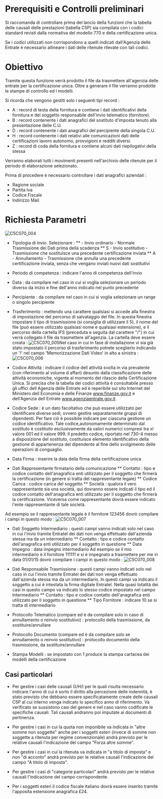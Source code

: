 # Prerequisiti e Controlli preliminari
Si raccomanda di controllare prima del lancio della funzioni che la tabella delle causali delle prestazioni (tabella C5P) sia compilata con i codici standard revisti dalla normativa del modello 770 e della certificazione unica.

Se i codici utilizzati non corrispondono a quelli indicati dall'Agenzia delle Entrate è necessario allineare i dati delle ritenute rilevate con tali codici.

# Obiettivo

Tramite questa funzione verrà prodotto il file da trasmettere all'agenzia delle entrate per la certificazione unica.
Oltre a generare il file verranno prodotte le stampe di controllo ed i modelli.

Si ricorda che vengono gestiti solo i seguenti tipi record : 
* A :  record di testa della fornitura e contiene i dati identificativi della fornitura e del soggetto responsabile dell'invio telematico (fornitore).
* B :  record contenente i dati anagrafici del sostituto d'imposta tenuto alla presentazione delle C.U.
* D :  record contenente i dati anagrafici del percipiente della singola C.U.
* H :  record contenente i dati relativi alle comunicazioni dati delle certificazioni lavoro autonomo, provvigioni e redditi diversi.
* Z :  record di coda della fornitura e contiene alcuni dati riepilogativi della stessa

Verranno elaborati tutti i movimenti presenti nell'archivio delle ritenute per il periodo di elaborazione selezionato.

Prima di procedere è necessario controllare i dati anagrafici aziendali : 
 * Ragione sociale
 * Partita Iva
 * Codice Fiscale
 * Indirizzo Mail

# Richiesta Parametri

![C5C070_004](http://localhost:3000/immagini/MBDOC_OGG-P_C5CU14A/C5C070_004.png)
* Tipologia di invio. Selezionare : 
**   - Invio ordinario - Normale Trasmissione dei Dati prima della scadenza
** S - Invio sostitutivo - Trasmissione che sostituisce una precedente certificazione inviata
** A - Annullamento - Trasmissione che annulla una precedente certificazione inviata, senza che vengano inviati nuovi dati sostitutivi

* Periodo di competenza :  indicare l'anno di competenza dell'invio

* Data :  da compilare nel caso in cui si voglia selezionare un periodo diverso da inizio e fine dell'anno indicato nel punto precedente

* Percipiente :  da compilare nel caso in cui si voglia selezionare un range o singolo percipiente

* Trasferimento :  mettendo una carattere qualsiasi si accede alla finestra di impostazione del percorso di salvataggio del file. In questa finestra impostare il tipo di trasmissione (si consiglia di utilizzare il 5), il nome del file (può essere utilizzato qualsiasi nome e qualsiasi estensione), e il percorso della cartella IFS (preceduta e seguita dal carattere "/") in cui verrà collegato il file da trasmettere all'agenzia. La cartella deve essere creata : 
![C5C070_005](http://localhost:3000/immagini/MBDOC_OGG-P_C5CU14A/C5C070_005.png)Nel caso in cui in fase di installazione vi sia già stato impostato il percorso di trasferimento potrete sceglierlo indicando un '!' nel campo 'Memorizzazione Dati Video' in alto a sinistra : 
![C5C070_006](http://localhost:3000/immagini/MBDOC_OGG-P_C5CU14A/C5C070_006.png)
* Codice Attività :  indicare il codice dell attività svolta in via prevalente (con riferimento al volume d affari) desunto dalla classificazione delle attività economiche, vigente al momento del rilascio della Certificazione Unica. Si precisa che la tabella dei codici attività è consultabile presso gli uffici dell Agenzia delle Entrate ed è reperibile sul sito Internet del Ministero dell Economia e delle Finanze www.finanze.gov.it e dell'Agenzia dell Entrate www.agenziaentrate.gov.it.

* Codice Sede :  è un dato facoltativo che può essere utilizzato per identificare diverse sedi, ovvero gestire separatamente gruppi di dipendenti. Per fare ciò è possibile indicare per ciascuna gestione un codice identificativo. Tale codice,autonomamente determinato dal sostituto è costituito esclusivamente da valori numerici compresi tra xl valore 001 ed il valore 999. Il predetto codice, riportato nel 730-4 messo a disposizione del sostituto, costituisce elemento identificativo della gestione di appartenenza del dipendente al fine dello svolgimento delle operazioni di conguaglio.

* Data Firma :  inserire la data della firma della certificazione unica

* Dati Rappresentante firmatario della comunicazione
** Contatto :  tipo e codice contatto dell'anagrafica enti utilizzato per il soggetto che firmerà la certificazione (in genere si tratta del rappresentante legale)
** Codice Carica :  codice carica del soggetto
** Società :  qualora il vero rappresentante sia una società, qui dovranno essere indicati il tipo ed il codice contatto dell'anagrafica enti utilizzato per il soggetto che firmerà la certificazione. Viceversa come rappresentante dovrà essere indicato l'ente rappresentante di tale società.

Ad esempio se il rappresentante legale è il fornitore 123456 dovrò compilare i campi in questo modo : 
![C5C070_007](http://localhost:3000/immagini/MBDOC_OGG-P_C5CU14A/C5C070_007.png)
* Dati Soggetto Intermediario :  questi campi vanno indicati solo nel caso in cui l'invio tramite Entratel dei dati non venga effettuato dall'azienda stessa ma da un intermediario
** Contatto :  tipo e codice contatto dell'anagrafica enti utilizzato per il soggetto in questione
** Data Impegno :  data impegno intermediario
Ad esempio se il mio intermediario è il fornitore 111111 e si è impegnato a trasmettere per me in data 01/01/15 dovrò compilare i campi in questo modo : 
![C5C070_008](http://localhost:3000/immagini/MBDOC_OGG-P_C5CU14A/C5C070_008.png)
* Dati Responsabile Trasmissione :  questi campi vanno indicati solo nel caso in cui l'invio tramite Entratel dei dati non venga effettuato dall'azienda stessa ma da un intermediario. In questi campi va indicato il soggetto a cui è intestata la firma digitale Entratel. Nella quasi totalità dei casi in questo campo va indicato lo stesso codice impostato nel campo Intermediario
** Contatto :  tipo e codice contatto dell'anagrafica enti utilizzato per il soggetto in questione
** Tipo Fornitore :  indicare 10 se si tratta di intermediario

* Protocollo Telematico (compare ed è da compilare solo in caso di annullamento o reinvio sostitutivo) :  protocollo della trasmissione, da sostituire/annullare
* Protocollo Documento (compare ed è da compilare solo se annullamento o reinvio sostitutivo) :  protocollo documento della trasmissione, da sostituire/annullare

* Stampa Modelli :  se impostato con 1 produce la stampa cartacea dei modelli della certificazione

## Casi particolari

* Per gestire i casi delle causali G/H/I per le quali risulta necessario indicare l'anno di cui è sorto il diritto alla percezione delle indennità, è stato previsto che debbano essere specificatamente create delle causali C5P al cui interno venga indicato lo specifico anno di riferimento. Va verificato se sussistono casi del genere e nel caso vanno codificate le specifiche causali. Tali causali andranno poi imputate ai documenti di pertinenza.

* Per gestire i casi in cui la quota non imponibile va indicata in "altre somme non soggette" anche per i soggetti esteri (invece di somme non soggette a ritenuta per regime convenzionale) andrà previsto per le relative causali l'indicazione del campo "Forza altre somme".

* Per gestire i casi in cui la ritenuta va indicata in "a titolo di imposta" e non "di acconto" andrà previsto per le relative causali l'indicazione del campo "A titolo di imposta".

* Per gestire i casi di "categorie particolari" andrà previsto per le relative causali l'indicazione del campo corrispondente.

* Per i soggetti esteri il codice fiscale italiano dovrà essere inserito tramite l'apposita estensione anagrafica £24.

